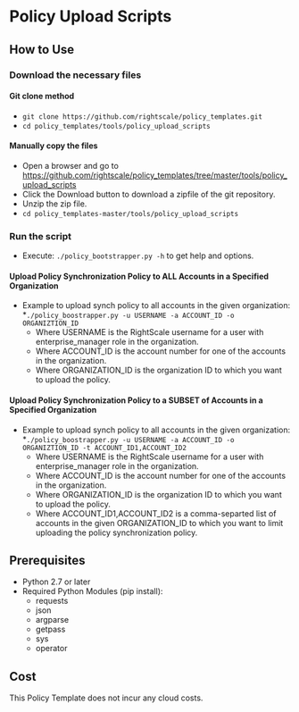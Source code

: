 # Policy Upload Scripts

## How to Use
### Download the necessary files
#### Git clone method
* `git clone https://github.com/rightscale/policy_templates.git`
* `cd policy_templates/tools/policy_upload_scripts`

#### Manually copy the files
* Open a browser and go to https://github.com/rightscale/policy_templates/tree/master/tools/policy_upload_scripts
* Click the Download button to download a zipfile of the git repository.
* Unzip the zip file.
* `cd policy_templates-master/tools/policy_upload_scripts`

### Run the script
* Execute: `./policy_bootstrapper.py -h` to get help and options.

#### Upload Policy Synchronization Policy to ALL Accounts in a Specified Organization
* Example to upload synch policy to all accounts in the given organization: 
  *`./policy_boostrapper.py -u USERNAME -a ACCOUNT_ID -o ORGANIZTION_ID`
    * Where USERNAME is the RightScale username for a user with enterprise_manager role in the organization.
    * Where ACCOUNT_ID is the account number for one of the accounts in the organization.
    * Where ORGANIZATION_ID is the organization ID to which you want to upload the policy.
   
#### Upload Policy Synchronization Policy to a SUBSET of Accounts in a Specified Organization
* Example to upload synch policy to all accounts in the given organization: 
  *`./policy_boostrapper.py -u USERNAME -a ACCOUNT_ID -o ORGANIZTION_ID -t ACCOUNT_ID1,ACCOUNT_ID2` 
    * Where USERNAME is the RightScale username for a user with enterprise_manager role in the organization.
    * Where ACCOUNT_ID is the account number for one of the accounts in the organization.
    * Where ORGANIZATION_ID is the organization ID to which you want to upload the policy.
    * Where ACCOUNT_ID1,ACCOUNT_ID2 is a comma-separted list of accounts in the given ORGANIZATION_ID to which you want to limit uploading the policy synchronization policy.
   
  
## Prerequisites
* Python 2.7 or later
* Required Python Modules (pip install):
  * requests
  * json
  * argparse
  * getpass
  * sys
  * operator

## Cost
This Policy Template does not incur any cloud costs.
